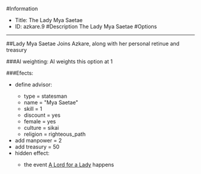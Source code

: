 #Information
 - Title: The Lady Mya Saetae
 - ID: azkare.9
#Description
The Lady Mya Saetae
#Options

___
##Lady Mya Saetae Joins Azkare, along with her personal retinue and treasury

###AI weighting:
AI weights this option at 1


###Efects:<ul><li>define advisor:</li><ul><li>type = statesman</li><li>name = "Mya Saetae"</li><li>skill = 1</li><li>discount = yes</li><li>female = yes</li><li>culture = sikai</li><li>religion = righteous_path</li></ul><li>add manpower = 2</li><li>add treasury = 50</li><li>hidden effect:</li><ul><li>the event [A Lord for a Lady](../events/a_lord_for_a_lady.md) happens</li></ul></ul>
